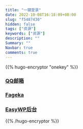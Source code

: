 ```yaml
---
title: "一键登录"
date: 2022-10-08T16:18:09+08:00
slug: "f5487430"
hidden: false
tags: ["资源"]
keywords: ["资源"]
description: ""
Summary: ""
Navbar: true
comments: true
---
```




<!--more-->

{{% hugo-encryptor "onekey" %}}

### [QQ邮箱](https://ssl.ptlogin2.qq.com/qqmail?Fun=clientlogin&clientuin=2111892612&clientkey=2241CA2F15F4F28D9B3F326A08706C23492A3F9F113F5343B569E4A10F4CA028D7665EFC04D4481C5EEE4231C35CA9DEDF183719485B5395E0404D4AF55A9DEE&ptlang=2052&keyindex=19)

### [Fageka](https://www.fageka.net/merchant/index?code=0313Lf0w3XJpmZ23wd1w3lcjua33Lf0O&state=4172)

### [EasyWP后台](https://dashboard.easywp.com/websites/783009/admin/index.php)



{{% /hugo-encryptor %}}
